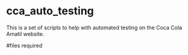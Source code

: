 # cca_auto_testing
This is a set of scripts to help with automated testing on the Coca Cola Amatil website.

#files required